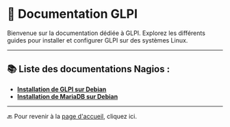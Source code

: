 <link rel="stylesheet" type="text/css" href="/assets/css/dark-theme.css">

# 🌟 Documentation GLPI

Bienvenue sur la documentation dédiée à GLPI. Explorez les différents guides pour installer et configurer GLPI sur des systèmes Linux.

---

## 📚 Liste des documentations Nagios :

- **[Installation de GLPI sur Debian](glpi)** 
- **[Installation de MariaDB sur Debian]()** 

---

🔙 Pour revenir à la [page d'accueil](../../index.md), cliquez ici.
